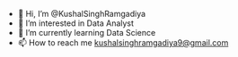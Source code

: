 - 👋 Hi, I’m @KushalSinghRamgadiya
- 👀 I’m interested in Data Analyst
- 🌱 I’m currently learning Data Science
- 📫 How to reach me kushalsinghramgadiya9@gmail.com

<!---
KushalSinghRamgadiya/KushalSinghRamgadiya is a ✨ special ✨ repository because its `README.md` (this file) appears on your GitHub profile.
You can click the Preview link to take a look at your changes.
--->

